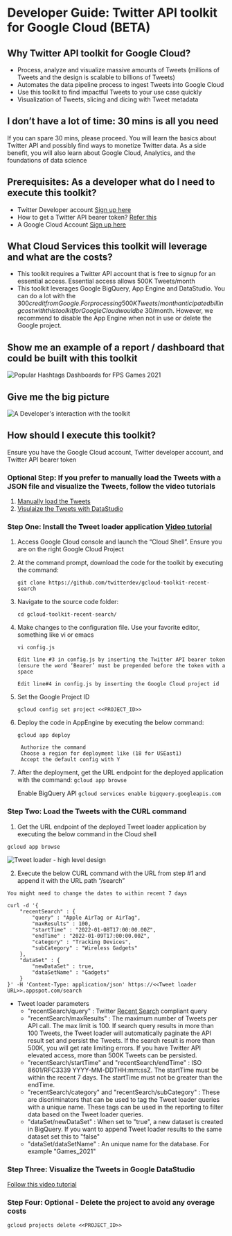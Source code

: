 # Developer Guide: Twitter API toolkit for Google Cloud (BETA)

## Why Twitter API toolkit for Google Cloud?

- Process, analyze and visualize massive amounts of Tweets (millions of Tweets and the design is scalable to billions of Tweets)
- Automates the data pipeline process to ingest Tweets into Google Cloud
- Use this toolkit to find impactful Tweets to your use case quickly 
- Visualization of Tweets, slicing and dicing with Tweet metadata


## I don’t have a lot of time: 30 mins is all you need

If you can spare 30 mins, please proceed. You will learn the basics about Twitter API and possibly find ways to monetize Twitter data. As a side benefit, you will also learn about Google Cloud, Analytics, and the foundations of data science

## Prerequisites: As a developer what do I need to execute this toolkit?

* Twitter Developer account [Sign up here](https://developer.twitter.com/en/apply-for-access)
* How to get a Twitter API bearer token? [Refer this](https://developer.twitter.com/en/docs/authentication/oauth-2-0/bearer-tokens)
* A Google Cloud Account [Sign up here](https://www.google.com/aclk?sa=l&ai=DChcSEwjq8LzG8c_0AhUXE9QBHUQBC9QYABADGgJvYQ&sig=AOD64_2epUp76ekL53Vngr8B5cAjNAIaCQ&nis=1&ved=2ahUKEwjAubPG8c_0AhX5mGoFHdnPBMcQqyQoAHoECAMQBw&adurl=)

## What Cloud Services this toolkit will leverage and what are the costs?

- This toolkit requires a Twitter API account that is free to signup for an essential access. Essential access allows 500K Tweets/month
- This toolkit leverages Google BigQuery, App Engine and DataStudio. You can do a lot with the $300 credit from Google. For processing 500K Tweets/month anticipated billing cost with this toolkit for Google Cloud would be ~$30/month. However, we recommend to disable the App Engine when not in use or delete the Google project. 


## Show me an example of a report / dashboard that could be built with this toolkit

![Popular Hashtags Dashboards for FPS Games 2021](https://github.com/twitterdev/gcloud-toolkit-recent-search/blob/main/resources/FPS.png)

## Give me the big picture

![A Developer's interaction with the toolkit](https://github.com/twitterdev/gcloud-toolkit-recent-search/blob/main/resources/architecture.jpg)

## How should I execute this toolkit? 

Ensure you have the Google Cloud account, Twitter developer account, and Twitter API bearer token


### Optional Step: If you prefer to manually load the Tweets with a JSON file and visualize the Tweets, follow the video tutorials
1. [Manually load the Tweets](https://drive.google.com/file/d/1kBMOYSXkW48PPdsQ8yAqndHlBoircvMP/view?usp=sharing)
2. [Visulaize the Tweets with DataStudio](https://drive.google.com/file/d/1FLVBzGESgPvcE00uY9CGFRxuw5o4XAgN/view?usp=sharing)

### Step One: Install the Tweet loader application [Video tutorial](https://drive.google.com/file/d/1rLpN_vLXe9csrRSKjIV_LtcKcNuYfPtG/view?usp=sharing)

1. Access Google Cloud console and launch the “Cloud Shell”. Ensure you are on the right Google Cloud Project
2. At the command prompt, download the code for the toolkit by executing the command: 

	`git clone https://github.com/twitterdev/gcloud-toolkit-recent-search`
3. Navigate to the source code folder:

	`cd gcloud-toolkit-recent-search/`
4. Make changes to the configuration file. Use your favorite editor, something like vi or emacs

	`vi config.js` 
    
	```Edit line #3 in config.js by inserting the Twitter API bearer token (ensure the word ‘Bearer’ must be prepended before the token with a space```
    
	```Edit line#4 in config.js by inserting the Google Cloud project id```

5. Set the Google Project ID

	`gcloud config set project <<PROJECT_ID>>`
    
6. Deploy the code in AppEngine by executing the below command:

	`gcloud app deploy`
    
        Authorize the command
        Choose a region for deployment like (18 for USEast1)
        Accept the default config with Y
        
7. After the deployment, get the URL endpoint for the deployed application with the command:
    `gcloud app browse`
    
    Enable BigQuery API
    `gcloud services enable bigquery.googleapis.com`

### Step Two: Load the Tweets with the CURL command

1. Get the URL endpoint of the deployed Tweet loader application by executing the below command in the Cloud shell

`gcloud app browse`

![Tweet loader - high level design](https://github.com/twitterdev/gcloud-toolkit-recent-search/blob/main/resources/tweet-loader-design.jpg)

2. Execute the below CURL command with the URL from step #1 and append it with the URL path “/search”

```You might need to change the dates to within recent 7 days```

```
curl -d '{
    "recentSearch" : {
        "query" : "Apple AirTag or AirTag",
        "maxResults" : 100,
        "startTime" : "2022-01-08T17:00:00.00Z",
        "endTime" : "2022-01-09T17:00:00.00Z",
        "category" : "Tracking Devices",
        "subCategory" : "Wireless Gadgets"
    },
    "dataSet" : {
        "newDataSet" : true,
        "dataSetName" : "Gadgets"    
    }
}' -H 'Content-Type: application/json' https://<<Tweet loader URL>>.appspot.com/search
```

* Tweet loader parameters
	- "recentSearch/query" : Twitter [Recent Search](https://developer.twitter.com/en/docs/twitter-api/tweets/search/introduction) compliant query
	- "recentSearch/maxResults" : The maximum number of Tweets per API call. The max limit is 100. If search query results in more than 100 Tweets, the Tweet loader will automatically paginate the API result set and persist the Tweets. If the search result is more than 500K, you will get rate limiting errors. If you have Twitter API elevated access, more than 500K Tweets can be persisted.
	- "recentSearch/startTime" and "recentSearch/endTime" : ISO 8601/RFC3339 YYYY-MM-DDTHH:mm:ssZ. The startTime must be within the recent 7 days. The startTime must not be greater than the endTime.
	-  "recentSearch/category" and "recentSearch/subCategory" : These are discriminators that can be used to tag the Tweet loader queries with a unique name. These tags can be used in the reporting to filter data based on the Tweet loader queries.
	-  "dataSet/newDataSet" : When set to "true", a new dataset is created in BigQuery. If you want to append Tweet loader results to the same dataset set this to "false"
	-  "dataSet/dataSetName" : An unique name for the database. For example "Games_2021"

### Step Three: Visualize the Tweets in Google DataStudio

[Follow this video tutorial](https://drive.google.com/file/d/1FLVBzGESgPvcE00uY9CGFRxuw5o4XAgN/view?usp=sharing)

### Step Four: Optional - Delete the project to avoid any overage costs
`gcloud projects delete <<PROJECT_ID>>`
